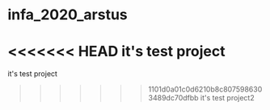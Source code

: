 # infa_2020_arstus
<<<<<<< HEAD
it's test project
=======
it's test project
>>>>>>> 1101d0a01c0d6210b8c8075986303489dc70dfbb
it's test project2